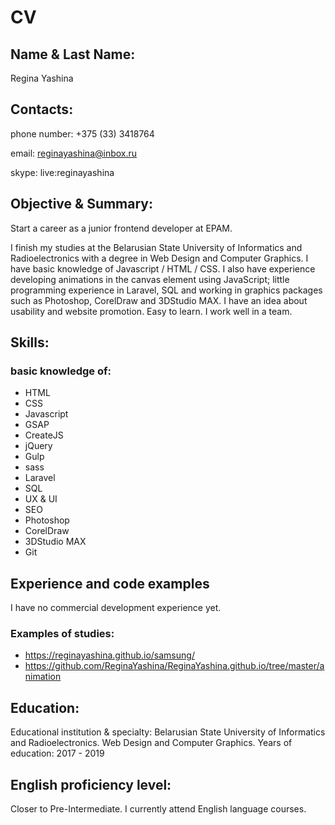 # CV

## Name & Last Name: 
Regina Yashina 

## Contacts: 
phone number: +375 (33) 3418764

email: reginayashina@inbox.ru 

skype: live:reginayashina

## Objective & Summary:
Start a career as a junior frontend developer at EPAM.

I finish my studies at the Belarusian State University of Informatics and Radioelectronics with a degree in Web Design and Computer Graphics. I have basic knowledge of Javascript / HTML / CSS. I also have experience developing animations in the canvas element using JavaScript; little programming experience in Laravel, SQL and working in graphics packages such as Photoshop, CorelDraw and 3DStudio MAX. I have an idea about usability and website promotion.
Easy to learn. I work well in a team. 

## Skills:
### basic knowledge of:
- HTML
- CSS
- Javascript
- GSAP
- CreateJS
- jQuery
- Gulp
- sass
- Laravel
- SQL
- UX & UI
- SEO
- Photoshop
- CorelDraw
- 3DStudio MAX
- Git

## Experience and code examples
I have no commercial development experience yet.

### Examples of studies:
- <https://reginayashina.github.io/samsung/>
- <https://github.com/ReginaYashina/ReginaYashina.github.io/tree/master/animation>

## Education:
Educational institution & specialty: Belarusian State University of Informatics and Radioelectronics. Web Design and Computer Graphics.
Years of education: 2017 - 2019

## English proficiency level: 
Closer to Pre-Intermediate. I currently attend English language courses.